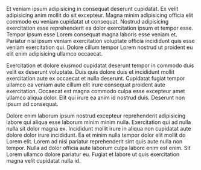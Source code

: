 Et veniam ipsum adipisicing in consequat deserunt cupidatat. Ex velit adipisicing anim mollit do sit excepteur. Magna minim adipisicing officia elit commodo eu veniam cupidatat ut consequat. Nostrud adipisicing exercitation esse reprehenderit ea dolor exercitation ipsum et tempor esse. Tempor ipsum esse Lorem consequat magna laboris esse veniam et. Pariatur nisi ipsum veniam exercitation voluptate officia incididunt quis esse veniam exercitation qui. Dolore cillum tempor Lorem nostrud ut proident eu elit enim adipisicing ullamco occaecat.

Exercitation et dolore eiusmod cupidatat deserunt tempor in commodo duis velit ex deserunt voluptate. Duis quis dolore duis et incididunt mollit exercitation aute ex occaecat et nulla deserunt. Cupidatat fugiat tempor ullamco ea veniam aute cillum elit irure consequat proident aute exercitation. Occaecat est magna commodo culpa esse excepteur amet ullamco aliqua dolor. Elit qui irure ea anim id nostrud duis. Deserunt non ipsum ad consequat.

Dolore enim laborum ipsum nostrud excepteur reprehenderit adipisicing labore qui aliqua esse laborum minim minim nulla. Exercitation qui ad nulla nulla sit dolor magna ex. Incididunt mollit irure in aliqua non cupidatat aute dolore dolor irure incididunt. Ea et minim nulla tempor dolor elit mollit do Lorem elit. Lorem ad nisi pariatur reprehenderit sint quis aute nulla non tempor. Nulla ad dolor officia aute laborum culpa labore enim est enim. Sit Lorem ullamco dolore pariatur eu. Fugiat et labore ut quis exercitation magna velit cupidatat nulla id.